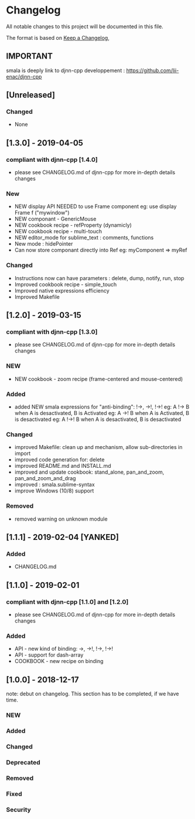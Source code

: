 # Changelog
All notable changes to this project will be documented in this file.

The format is based on [Keep a Changelog](https://keepachangelog.com/en/1.0.0/),


## IMPORTANT

smala is deeply link to djnn-cpp developpement : https://github.com/lii-enac/djnn-cpp


## [Unreleased]
### Changed
- None



## [1.3.0] - 2019-04-05
### compliant with djnn-cpp [1.4.0]
- please see CHANGELOG.md of djnn-cpp for more in-depth details changes

### New
- NEW display API NEEDED to use Frame component
    eg: use display 
        Frame f ("mywindow")
- NEW componant - GenericMouse
- NEW cookbook recipe - refProperty (dynamicly)
- NEW cookbook recipe - multi-touch
- NEW editor_mode for sublime_text : comments, functions
- New mode : hidePointer
- Can now store componant directly into Ref
    eg: myComponent => myRef

### Changed
- Instructions now can have parameters : delete, dump, notify, run, stop
- Improved cookbook recipe - simple_touch
- Improved native expressions efficiency
- Improved Makefile



## [1.2.0] - 2019-03-15
### compliant with djnn-cpp [1.3.0]
- please see CHANGELOG.md of djnn-cpp for more in-depth details changes 

### NEW
- NEW cookbook - zoom recipe (frame-centered and mouse-centered)

### Added
- added NEW smala expressions for "anti-binding": !->, ->!, !->!
	eg: A !-> B when A is desactivated, B is Activated
	eg: A ->! B when A is Activated, B is desactivated
	eg: A !->! B when A is desactivated, B is desactivated

### Changed
- improved Makefile: clean up and mechanism, allow sub-directories in import
- improved code generation for: delete
- improved README.md and INSTALL.md
- improved and update cookbook: stand_alone, pan_and_zoom, pan_and_zoom_and_drag
- improved : smala.sublime-syntax
- improve Windows (10/8) support

### Removed
- removed warning on unknown module



## [1.1.1] - 2019-02-04 [YANKED]
### Added
- CHANGELOG.md



## [1.1.0] - 2019-02-01
### compliant with djnn-cpp [1.1.0] and [1.2.0]
- please see CHANGELOG.md of djnn-cpp for more in-depth details changes

### Added
- API - new kind of binding: ->, ->!, !->, !->!
- API - support for dash-array
- COOKBOOK - new recipe on binding



## [1.0.0] - 2018-12-17
note: debut on changelog. This section has to be completed, if we have time. 
### NEW
### Added
### Changed
### Deprecated
### Removed
### Fixed
### Security


